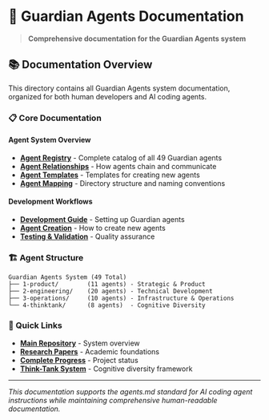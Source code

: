# 🤖 Guardian Agents Documentation

> **Comprehensive documentation for the Guardian Agents system**

## 📚 Documentation Overview

This directory contains all Guardian Agents system documentation, organized for both human developers and AI coding agents.

### **📋 Core Documentation**

#### **Agent System Overview**
- **[Agent Registry](registry.md)** - Complete catalog of all 49 Guardian agents
- **[Agent Relationships](relationships.md)** - How agents chain and communicate
- **[Agent Templates](templates.md)** - Templates for creating new agents
- **[Agent Mapping](mapping.md)** - Directory structure and naming conventions

#### **Development Workflows**
- **[Development Guide](../getting-started/gpm-installation.md)** - Setting up Guardian agents
- **[Agent Creation](../AGENT-CREATION-GUIDE.md)** - How to create new agents
- **[Testing & Validation](../IMPLEMENTATION-VALIDATION.md)** - Quality assurance

### **🏗️ Agent Structure**

```
Guardian Agents System (49 Total)
├── 1-product/        (11 agents) - Strategic & Product
├── 2-engineering/    (20 agents) - Technical Development  
├── 3-operations/     (10 agents) - Infrastructure & Operations
└── 4-thinktank/      (8 agents)  - Cognitive Diversity
```

### **🔗 Quick Links**

- **[Main Repository](../../README.md)** - System overview
- **[Research Papers](../RESEARCH-PAPERS.md)** - Academic foundations
- **[Complete Progress](../COMPLETE-PROGRESS-DOCUMENTATION.md)** - Project status
- **[Think-Tank System](../THINK-TANK-COMPLETION-SUMMARY.md)** - Cognitive diversity framework

---

*This documentation supports the agents.md standard for AI coding agent instructions while maintaining comprehensive human-readable documentation.*